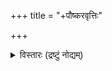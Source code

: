 +++
title = "+पौष्करवृत्तिः"

+++
  
<details><summary>विस्तारः (द्रष्टुं नोद्यम्)</summary>

IFP transcript 110. Copied from a manuscript belonging to Tondaimandalam jñānaprakāśaswamigal maṭham, Kanchipuram, Chi. Dt.This is a palm leaf manuscript of size 4 c.m. x 36 c.m with an average of ten lines per page. The hand is fairly good. The manuscript contains daṣakāryam, pauṣkarajñānapadaḥ, and prāsādaṣaṭślokī. It contains 1 to 219 leaves, and the transcript covers 936 pages.
</details>
